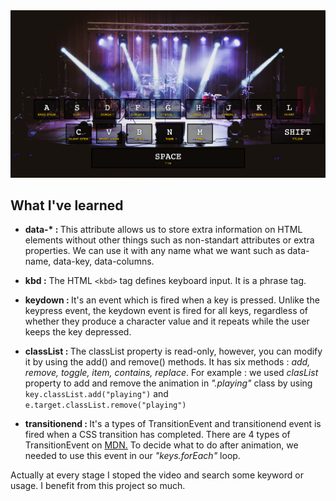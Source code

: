 <div><img src="./img/index.png"/></div>


What I've learned
-
- <strong>data-* : </strong> This attribute allows us to store extra information on HTML elements without other things such as non-standart attributes or extra properties. We can use it with any name what we want such as data-name, data-key, data-columns.

- <strong>kbd :</strong> The HTML ``<kbd>`` tag defines keyboard input. It is a phrase tag.

- <strong>keydown : </strong> It's an event which is fired when a key is pressed. Unlike the keypress event, the keydown event is fired for all keys, regardless of whether they produce a character value and it repeats while the user keeps the key depressed.


- <strong>classList : </strong> The classList property is read-only, however, you can modify it by using the add() and remove() methods. It has six methods : <em>add, remove, toggle, item, contains, replace</em>. For example :
we used <em>clasList</em> property to add and remove the animation in <em>".playing"</em> class by using ``key.classList.add("playing")`` and  ``     e.target.classList.remove("playing")``


- <strong>transitionend : </strong> It's a types of TransitionEvent and transitionend event is fired when a CSS transition has completed. There are 4 types of TransitionEvent on <a href="https://developer.mozilla.org/en-US/docs/Web/API/TransitionEvent#Types_of_TransitionEvent"> MDN.</a>
To decide what to do after animation, we needed to use this event in our <em>"keys.forEach"</em> loop.


Actually at every stage I stoped the video and search some keyword or usage. I benefit from this project so much.
